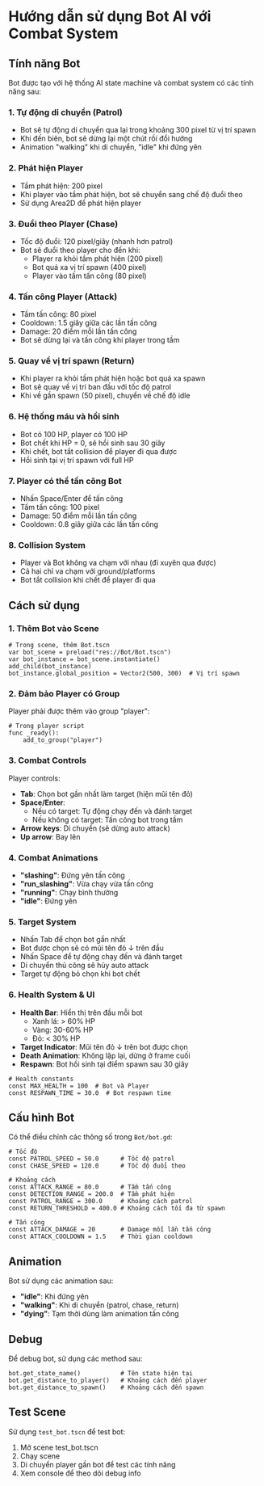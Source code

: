 # Hướng dẫn sử dụng Bot AI với Combat System

## Tính năng Bot

Bot được tạo với hệ thống AI state machine và combat system có các tính năng sau:

### 1. **Tự động di chuyển (Patrol)**
- Bot sẽ tự động di chuyển qua lại trong khoảng 300 pixel từ vị trí spawn
- Khi đến biên, bot sẽ dừng lại một chút rồi đổi hướng
- Animation "walking" khi di chuyển, "idle" khi đứng yên

### 2. **Phát hiện Player**
- Tầm phát hiện: 200 pixel
- Khi player vào tầm phát hiện, bot sẽ chuyển sang chế độ đuổi theo
- Sử dụng Area2D để phát hiện player

### 3. **Đuổi theo Player (Chase)**
- Tốc độ đuổi: 120 pixel/giây (nhanh hơn patrol)
- Bot sẽ đuổi theo player cho đến khi:
  - Player ra khỏi tầm phát hiện (200 pixel)
  - Bot quá xa vị trí spawn (400 pixel)
  - Player vào tầm tấn công (80 pixel)

### 4. **Tấn công Player (Attack)**
- Tầm tấn công: 80 pixel
- Cooldown: 1.5 giây giữa các lần tấn công
- Damage: 20 điểm mỗi lần tấn công
- Bot sẽ dừng lại và tấn công khi player trong tầm

### 5. **Quay về vị trí spawn (Return)**
- Khi player ra khỏi tầm phát hiện hoặc bot quá xa spawn
- Bot sẽ quay về vị trí ban đầu với tốc độ patrol
- Khi về gần spawn (50 pixel), chuyển về chế độ idle

### 6. **Hệ thống máu và hồi sinh**
- Bot có 100 HP, player có 100 HP
- Bot chết khi HP = 0, sẽ hồi sinh sau 30 giây
- Khi chết, bot tắt collision để player đi qua được
- Hồi sinh tại vị trí spawn với full HP

### 7. **Player có thể tấn công Bot**
- Nhấn Space/Enter để tấn công
- Tầm tấn công: 100 pixel
- Damage: 50 điểm mỗi lần tấn công
- Cooldown: 0.8 giây giữa các lần tấn công

### 8. **Collision System**
- Player và Bot không va chạm với nhau (đi xuyên qua được)
- Cả hai chỉ va chạm với ground/platforms
- Bot tắt collision khi chết để player đi qua

## Cách sử dụng

### 1. **Thêm Bot vào Scene**
```gdscript
# Trong scene, thêm Bot.tscn
var bot_scene = preload("res://Bot/Bot.tscn")
var bot_instance = bot_scene.instantiate()
add_child(bot_instance)
bot_instance.global_position = Vector2(500, 300)  # Vị trí spawn
```

### 2. **Đảm bảo Player có Group**
Player phải được thêm vào group "player":
```gdscript
# Trong player script
func _ready():
    add_to_group("player")
```

### 3. **Combat Controls**
Player controls:
- **Tab**: Chọn bot gần nhất làm target (hiện mũi tên đỏ)
- **Space/Enter**:
  - Nếu có target: Tự động chạy đến và đánh target
  - Nếu không có target: Tấn công bot trong tầm
- **Arrow keys**: Di chuyển (sẽ dừng auto attack)
- **Up arrow**: Bay lên

### 4. **Combat Animations**
- **"slashing"**: Đứng yên tấn công
- **"run_slashing"**: Vừa chạy vừa tấn công
- **"running"**: Chạy bình thường
- **"idle"**: Đứng yên

### 5. **Target System**
- Nhấn Tab để chọn bot gần nhất
- Bot được chọn sẽ có mũi tên đỏ ↓ trên đầu
- Nhấn Space để tự động chạy đến và đánh target
- Di chuyển thủ công sẽ hủy auto attack
- Target tự động bỏ chọn khi bot chết

### 6. **Health System & UI**
- **Health Bar**: Hiển thị trên đầu mỗi bot
  - Xanh lá: > 60% HP
  - Vàng: 30-60% HP
  - Đỏ: < 30% HP
- **Target Indicator**: Mũi tên đỏ ↓ trên bot được chọn
- **Death Animation**: Không lặp lại, dừng ở frame cuối
- **Respawn**: Bot hồi sinh tại điểm spawn sau 30 giây

```gdscript
# Health constants
const MAX_HEALTH = 100  # Bot và Player
const RESPAWN_TIME = 30.0  # Bot respawn time
```

## Cấu hình Bot

Có thể điều chỉnh các thông số trong `Bot/bot.gd`:

```gdscript
# Tốc độ
const PATROL_SPEED = 50.0      # Tốc độ patrol
const CHASE_SPEED = 120.0      # Tốc độ đuổi theo

# Khoảng cách
const ATTACK_RANGE = 80.0      # Tầm tấn công
const DETECTION_RANGE = 200.0  # Tầm phát hiện
const PATROL_RANGE = 300.0     # Khoảng cách patrol
const RETURN_THRESHOLD = 400.0 # Khoảng cách tối đa từ spawn

# Tấn công
const ATTACK_DAMAGE = 20       # Damage mỗi lần tấn công
const ATTACK_COOLDOWN = 1.5    # Thời gian cooldown
```

## Animation

Bot sử dụng các animation sau:
- **"idle"**: Khi đứng yên
- **"walking"**: Khi di chuyển (patrol, chase, return)
- **"dying"**: Tạm thời dùng làm animation tấn công

## Debug

Để debug bot, sử dụng các method sau:
```gdscript
bot.get_state_name()           # Tên state hiện tại
bot.get_distance_to_player()   # Khoảng cách đến player
bot.get_distance_to_spawn()    # Khoảng cách đến spawn
```

## Test Scene

Sử dụng `test_bot.tscn` để test bot:
1. Mở scene test_bot.tscn
2. Chạy scene
3. Di chuyển player gần bot để test các tính năng
4. Xem console để theo dõi debug info
